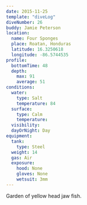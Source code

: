 ```yaml
---
date: 2015-11-25
template: "diveLog"
diveNumber: 26
buddy: Jamie Peterson
location:
  name: Four Sponges
  place: Roatan, Honduras
  latitude: 16.3250618
  longitude: -86.5744535
profile:
  bottomTime: 48
  depth:
    max: 91
    average: 51
conditions:
  water:
    type: Salt
    temperature: 84
  surface:
    type: Calm
    temperature:
  visibility:
  dayOrNight: Day
equipment:
  tank:
    type: Steel
  weight: 14
  gas: Air
  exposure:
    hood: None
    gloves: None
    wetsuit: 3mm
---
```

Garden of yellow head jaw fish.
